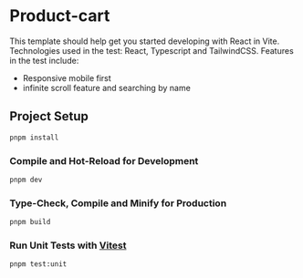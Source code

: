 # Product-cart
This template should help get you started developing with React in Vite.
Technologies used in the test: React, Typescript and TailwindCSS.
Features in the test include:
 + Responsive mobile first
 + infinite scroll feature
  and searching by name

## Project Setup

```sh
pnpm install
```

### Compile and Hot-Reload for Development

```sh
pnpm dev
```

### Type-Check, Compile and Minify for Production

```sh
pnpm build
```

### Run Unit Tests with [Vitest](https://vitest.dev/)

```sh
pnpm test:unit
```
